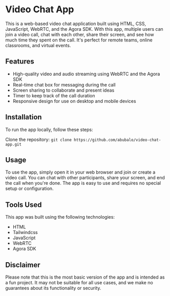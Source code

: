 # Video Chat App

This is a web-based video chat application built using HTML, CSS, JavaScript, WebRTC, and the Agora SDK. With this app, multiple users can join a video call, chat with each other, share their screen, and see how much time they spent on the call. It's perfect for remote teams, online classrooms, and virtual events.

## Features

- High-quality video and audio streaming using WebRTC and the Agora SDK
- Real-time chat box for messaging during the call
- Screen sharing to collaborate and present ideas
- Timer to keep track of the call duration
- Responsive design for use on desktop and mobile devices


## Installation

To run the app locally, follow these steps:

Clone the repository: `git clone https://github.com/abubalo/video-chat-app.git`


## Usage

To use the app, simply open it in your web browser and join or create a video call. You can chat with other participants, share your screen, and end the call when you're done. The app is easy to use and requires no special setup or configuration.


## Tools Used

This app was built using the following technologies:

- HTML
- Tailwindcss
- JavaScript
- WebRTC
- Agora SDK

## Disclaimer 

Please note that this is the most basic version of the app and is intended as a fun project. It may not be suitable for all use cases, and we make no guarantees about its functionality or security.

